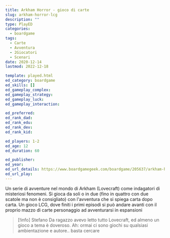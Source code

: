 ```yaml
---
title: Arkham Horror - gioco di carte
slug: arkham-horror-lcg
description: ""
type: PlayED
categories:
  - boardgame
tags:
  - Carte
  - Avventura
  - 2Giocatori
  - Scenari
date: 2020-12-14
lastmod: 2022-12-18

template: played.html
ed_category: boardgame
ed_skills: []
ed_gameplay_complex: 
ed_gameplay_strategy: 
ed_gameplay_luck: 
ed_gameplay_interaction: 

ed_preferred: 
ed_rank_dad: 
ed_rank_edu: 
ed_rank_dev: 
ed_rank_kid: 

ed_players: 1-2
ed_age: 12
ed_duration: 60

ed_publisher: 
ed_year: 
ed_url_details: https://www.boardgamegeek.com/boardgame/205637/arkham-horror-card-game
ed_url_play: 
---
```


Un serie di avventure nel mondo di Arkham (Lovecraft) come indagatori di misteriosi fenomeni.
Si gioca da soli o in due (fino in quattro con due scatole ma non è consigliato) con l'avventura che si spiega carta dopo carta.
Un gioco LCG, dove finiti i primi episodi si può andare avanti con il proprio mazzo di carte personaggio ad avventurarsi in espansioni

> [!info] Stefano
> Da ragazzo avevo letto tutto Lovecraft, ed almeno un gioco a tema è doveroso. Ah: ormai ci sono giochi su qualsiasi ambientazione e autore.. basta cercare
